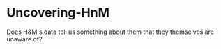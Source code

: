 # Uncovering-HnM
Does H&amp;M's data tell us something about them that they themselves are unaware of? 

